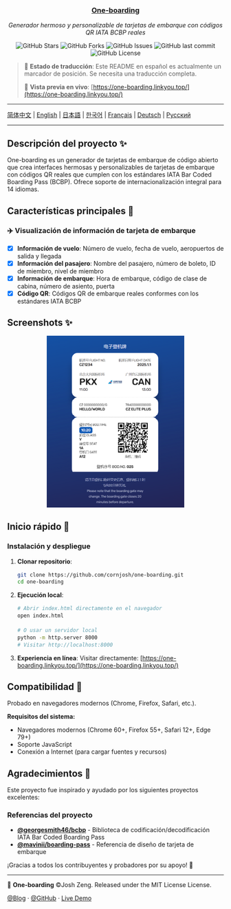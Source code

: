 <div align="center">
  <h3><a href="https://github.com/cornjosh/one-boarding">One-boarding</a></h3>
  <em>Generador hermoso y personalizable de tarjetas de embarque con códigos QR IATA BCBP reales</em>
</div>

<p align="center">
<img src="https://img.shields.io/github/stars/cornjosh/one-boarding?style=flat-square" alt="GitHub Stars"/>
<img src="https://img.shields.io/github/forks/cornjosh/one-boarding?style=flat-square" alt="GitHub Forks"/>
<img src="https://img.shields.io/github/issues/cornjosh/one-boarding?style=flat-square" alt="GitHub Issues"/>
<img src="https://img.shields.io/github/last-commit/cornjosh/one-boarding?style=flat-square" alt="GitHub last commit"/>
<img src="https://img.shields.io/github/license/cornjosh/one-boarding?style=flat-square" alt="GitHub License"/>
</p>

> 📝 **Estado de traducción**: Este README en español es actualmente un marcador de posición. Se necesita una traducción completa.
> 
> 🎯 **Vista previa en vivo**: [https://one-boarding.linkyou.top/](https://one-boarding.linkyou.top/)

---

[简体中文](/README_CN.md) | [English](/README.md) | [日本語](/README_JA.md) | [한국어](/README_KO.md) | [Français](/README_FR.md) | [Deutsch](/README_DE.md) | [Русский](/README_RU.md)

---

## Descripción del proyecto ✨

One-boarding es un generador de tarjetas de embarque de código abierto que crea interfaces hermosas y personalizables de tarjetas de embarque con códigos QR reales que cumplen con los estándares IATA Bar Coded Boarding Pass (BCBP). Ofrece soporte de internacionalización integral para 14 idiomas.

## Características principales 🎯

### ✈️ Visualización de información de tarjeta de embarque
- [x] **Información de vuelo**: Número de vuelo, fecha de vuelo, aeropuertos de salida y llegada
- [x] **Información del pasajero**: Nombre del pasajero, número de boleto, ID de miembro, nivel de miembro
- [x] **Información de embarque**: Hora de embarque, código de clase de cabina, número de asiento, puerta
- [x] **Código QR**: Códigos QR de embarque reales conformes con los estándares IATA BCBP

## Screenshots ✨

<div align="center">
    <img src="readme/main.png" alt="One-boarding Interface" height="400px">
</div>

## Inicio rápido 🚀

### Instalación y despliegue

1. **Clonar repositorio**:
   ```bash
   git clone https://github.com/cornjosh/one-boarding.git
   cd one-boarding
   ```

2. **Ejecución local**:
   ```bash
   # Abrir index.html directamente en el navegador
   open index.html
   
   # O usar un servidor local
   python -m http.server 8000
   # Visitar http://localhost:8000
   ```

3. **Experiencia en línea**:
   Visitar directamente: [https://one-boarding.linkyou.top/](https://one-boarding.linkyou.top/)

## Compatibilidad 🔧

Probado en navegadores modernos (Chrome, Firefox, Safari, etc.).

**Requisitos del sistema:**
- Navegadores modernos (Chrome 60+, Firefox 55+, Safari 12+, Edge 79+)
- Soporte JavaScript
- Conexión a Internet (para cargar fuentes y recursos)

## Agradecimientos 💐

Este proyecto fue inspirado y ayudado por los siguientes proyectos excelentes:

### Referencias del proyecto
- [**@georgesmith46/bcbp**](https://github.com/georgesmith46/bcbp) - Biblioteca de codificación/decodificación IATA Bar Coded Boarding Pass
- [**@mavinii/boarding-pass**](https://github.com/mavinii/boarding-pass) - Referencia de diseño de tarjeta de embarque

¡Gracias a todos los contribuyentes y probadores por su apoyo! 🙏

---

🎫 **One-boarding** ©Josh Zeng. Released under the MIT License License.

[@Blog](https://linkyou.top/) · [@GitHub](https://github.com/cornjosh) · [Live Demo](https://one-boarding.linkyou.top/)